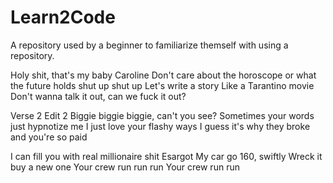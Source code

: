 # Learn2Code
A repository used by a beginner to familiarize themself with using a repository. 

Holy shit, that's my baby
Caroline
Don't care about the horoscope or what the future holds
shut up
shut up
Let's write a story
Like a Tarantino movie
Don't wanna talk it out, can we fuck it out?

Verse 2 Edit 2
Biggie biggie biggie, can't you see?
Sometimes your words just hypnotize me
I just love your flashy ways
I guess it's why they broke and you're so paid

I can fill you with real millionaire shit
Esargot
My car go
160, swiftly
Wreck it buy a new one
Your crew run run run
Your crew run run
